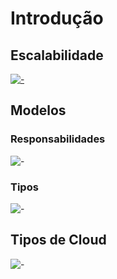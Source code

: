# Introdução

## Escalabilidade
[![-](http://i3.ytimg.com/vi/ODcQC0_RyH0/hqdefault.jpg)](https://www.youtube.com/watch?v=ODcQC0_RyH0)


## Modelos

### Responsabilidades

![-](https://docs.microsoft.com/pt-br/azure/cloud-adoption-framework/strategy/media/monitoring-strategy/cloud-models.png)


### Tipos

![-](https://imelgrat.me/wp-content/uploads/2018/06/Cloud-Delivery-Models.png)


## Tipos de Cloud

![-](https://www.eleviant.com/wp-content/uploads/2021/10/public-vs-private-vs-hybrid.jpg)


